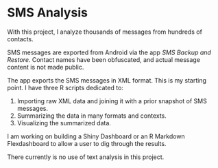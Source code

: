 # SMS Analysis
With this project, I analyze thousands of messages from hundreds of contacts.

SMS messages are exported from Android via the app *SMS Backup and Restore*.  Contact names have been obfuscated, and actual message content is not made public.  

The app exports the SMS messages in XML format. This is my starting point.  I have three R scripts dedicated to:

1. Importing raw XML data and joining it with a prior snapshot of SMS messages.
2. Summarizing the data in many formats and contexts.
3. Visualizing the summarized data.  

I am working on building a Shiny Dashboard or an R Markdown Flexdashboard to allow a user to dig through the results.

There currently is no use of text analysis in this project.  
